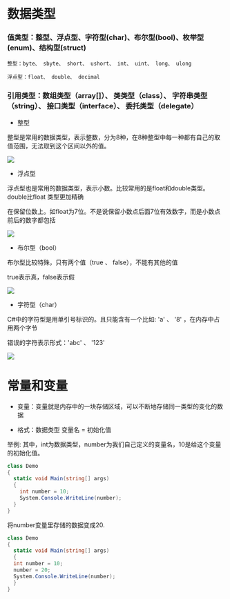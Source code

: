 # 数据类型

### 值类型：整型、浮点型、字符型(char)、布尔型(bool)、枚举型(enum)、结构型(struct)
    
    整型：byte、 sbyte、 short、 ushort、 int、 uint、 long、 ulong
    
    浮点型：float、 double、 decimal
   
### 引用类型：数组类型（array[]）、 类类型（class）、 字符串类型（string）、 接口类型（interface）、 委托类型（delegate）

* 整型

整型是常用的数据类型，表示整数，分为8种，在8种整型中每一种都有自己的取值范围，无法取到这个区间以外的值。

![](http://i2.muimg.com/591195/74fa440ea9976d8a.png)

* 浮点型

浮点型也是常用的数据类型，表示小数。比较常用的是float和double类型。double比float 类型更加精确

在保留位数上。如float为7位。不是说保留小数点后面7位有效数字，而是小数点前后的数字都包括

![](http://i2.muimg.com/591195/d8e91906c1e42d09.png)

* 布尔型（bool）

布尔型比较特殊，只有两个值（true 、 false），不能有其他的值

true表示真，false表示假

![](http://nts.newbieol.com/static/k30/unity_csharp/2,%E6%95%B0%E6%8D%AE%E7%B1%BB%E5%9E%8B/images/05.png)

* 字符型（char）

C#中的字符型是用单引号标识的。且只能含有一个比如: 'a' 、 '8' ，在内存中占用两个字节

错误的字符表示形式：'abc' 、 '123'

![](http://nts.newbieol.com/static/k30/unity_csharp/2,%E6%95%B0%E6%8D%AE%E7%B1%BB%E5%9E%8B/images/06.png)


# 常量和变量

* 变量：变量就是内存中的一块存储区域，可以不断地存储同一类型的变化的数据

* 格式：数据类型 变量名 = 初始化值

举例:
其中，int为数据类型，number为我们自己定义的变量名，10是给这个变量的初始化值。

```c#
class Demo
{
  static void Main(string[] args)
  {
    int number = 10;
    System.Console.WriteLine(number);
  }
}
```

将number变量里存储的数据变成20.

```c#
class Demo
{
  static void Main(string[] args)
  {
  int number = 10;
  number = 20;
  System.Console.WriteLine(number);
  }
}
```





























  

    
